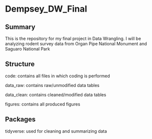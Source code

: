 # Dempsey_DW_Final

## Summary

This is the repository for my final project in Data Wrangling. I will be analyzing rodent survey data from Organ Pipe National Monument and Saguaro National Park

## Structure

code: contains all files in which coding is performed

data_raw: contains raw/unmodified data tables

data_clean: contains cleaned/modified data tables

figures: contains all produced figures

## Packages

tidyverse: used for cleaning and summarizing data
